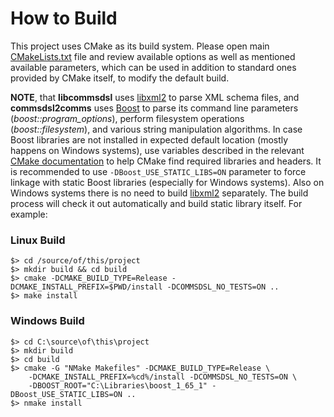# How to Build
This project uses CMake as its build system. Please open main
[CMakeLists.txt](../CMakeLists.txt) file and review available options as well as
mentioned available parameters, which can be used in addition to standard 
ones provided by CMake itself, to modify the default build. 

**NOTE**, that **libcommsdsl** uses [libxml2](http://xmlsoft.org)
to parse XML schema files, and **commsdsl2comms** uses [Boost](https://www.boost.org)
to parse its command line parameters (_boost::program_options_),
perform filesystem operations (_boost::filesystem_), and various string manipulation
algorithms. In case Boost libraries are not installed in expected default location
(mostly happens on Windows systems), use variables described in the relevant
[CMake documentation](https://cmake.org/cmake/help/v3.8/module/FindBoost.html) 
to help CMake find required libraries and headers.
It is recommended to use `-DBoost_USE_STATIC_LIBS=ON` parameter to force
linkage with static Boost libraries (especially for Windows systems).
Also on Windows systems there is no need to build [libxml2](http://xmlsoft.org) 
separately. The build process will check it out automatically and build static 
library itself. For example:

### Linux Build
```
$> cd /source/of/this/project
$> mkdir build && cd build
$> cmake -DCMAKE_BUILD_TYPE=Release -DCMAKE_INSTALL_PREFIX=$PWD/install -DCOMMSDSL_NO_TESTS=ON ..
$> make install
```
### Windows Build
```
$> cd C:\source\of\this\project
$> mkdir build
$> cd build
$> cmake -G "NMake Makefiles" -DCMAKE_BUILD_TYPE=Release \ 
    -DCMAKE_INSTALL_PREFIX=%cd%/install -DCOMMSDSL_NO_TESTS=ON \
    -DBOOST_ROOT="C:\Libraries\boost_1_65_1" -DBoost_USE_STATIC_LIBS=ON ..
$> nmake install
```
 
